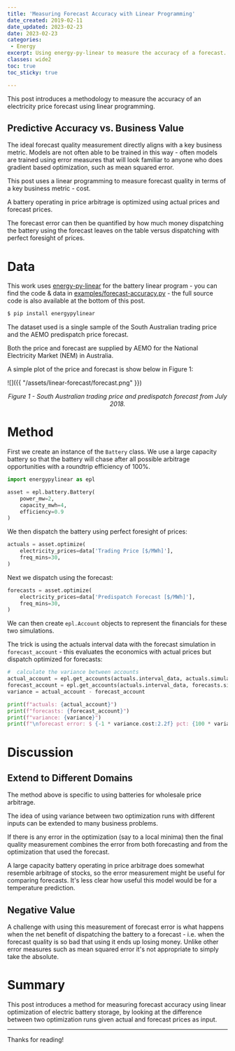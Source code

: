 ```yaml
---
title: 'Measuring Forecast Accuracy with Linear Programming'
date_created: 2019-02-11
date_updated: 2023-02-23
date: 2023-02-23
categories:
 - Energy
excerpt: Using energy-py-linear to measure the accuracy of a forecast.
classes: wide2
toc: true
toc_sticky: true

---
```


This post introduces a methodology to measure the accuracy of an electricity price forecast using linear programming.

## Predictive Accuracy vs. Business Value

The ideal forecast quality measurement directly aligns with a key business metric.  Models are not often able to be trained in this way - often models are trained using error measures that will look familiar to anyone who does gradient based optimization, such as mean squared error.

This post uses a linear programming to measure forecast quality in terms of a key business metric - cost.

A battery operating in price arbitrage is optimized using actual prices and forecast prices.  

The forecast error can then be quantified by how much money dispatching the battery using the forecast leaves on the table versus dispatching with perfect foresight of prices.

# Data

This work uses [energy-py-linear](https://github.com/ADGEfficiency/energy-py-linear) for the battery linear program - you can find the code & data in [examples/forecast-accuracy.py](https://github.com/ADGEfficiency/energy-py-linear/blob/main/examples/forecast-accuracy.py) - the full source code is also available at the bottom of this post.

```python
$ pip install energypylinear
```

The dataset used is a single sample of the South Australian trading price and the AEMO predispatch price forecast.

Both the price and forecast are supplied by AEMO for the National Electricity Market (NEM) in Australia.  

A simple plot of the price and forecast is show below in Figure 1:

![]({{ "/assets/linear-forecast/forecast.png" }})

<center>
  <em>Figure 1 - South Australian trading price and predispatch forecast from July 2018.</em>
</center>

# Method

First we create an instance of the `Battery` class.  We use a large capacity battery so that the battery will chase after all possible arbitrage opportunities with a roundtrip efficiency of 100%.

```python
import energypylinear as epl

asset = epl.battery.Battery(
    power_mw=2,
    capacity_mwh=4,
    efficiency=0.9
)
```

We then dispatch the battery using perfect foresight of prices:

```python
actuals = asset.optimize(
    electricity_prices=data['Trading Price [$/MWh]'],
    freq_mins=30,
)
```

Next we dispatch using the forecast:

```python
forecasts = asset.optimize(
    electricity_prices=data['Predispatch Forecast [$/MWh]'],
    freq_mins=30,
)
```

We can then create `epl.Account` objects to represent the financials for these two simulations.

The trick is using the actuals interval data with the forecast simulation in `forecast_account` - this evaluates the economics with actual prices but dispatch optimized for forecasts:

```python
#  calculate the variance between accounts
actual_account = epl.get_accounts(actuals.interval_data, actuals.simulation)
forecast_account = epl.get_accounts(actuals.interval_data, forecasts.simulation)
variance = actual_account - forecast_account

print(f"actuals: {actual_account}")
print(f"forecasts: {forecast_account}")
print(f"variance: {variance}")
print(f"\nforecast error: $ {-1 * variance.cost:2.2f} pct: {100 * variance.cost / actual_account.cost:2.1f} %")
```

# Discussion

## Extend to Different Domains

The method above is specific to using batteries for wholesale price arbitrage.

The idea of using variance between two optimization runs with different inputs can be extended to many business problems.

If there is any error in the optimization (say to a local minima) then the final quality measurement combines the error from both forecasting and from the optimization that used the forecast.

A large capacity battery operating in price arbitrage does somewhat resemble arbitrage of stocks, so the error measurement might be useful for comparing forecasts.  It's less clear how useful this model would be for a temperature prediction.

## Negative Value

A challenge with using this measurement of forecast error is what happens when the net benefit of dispatching the battery to a forecast - i.e. when the forecast quality is so bad that using it ends up losing money.  Unlike other error measures such as mean squared error it's not appropriate to simply take the absolute.

# Summary

This post introduces a method for measuring forecast accuracy using linear optimization of electric battery storage, by looking at the difference between two optimization runs given actual and forecast prices as input.

---

Thanks for reading!
